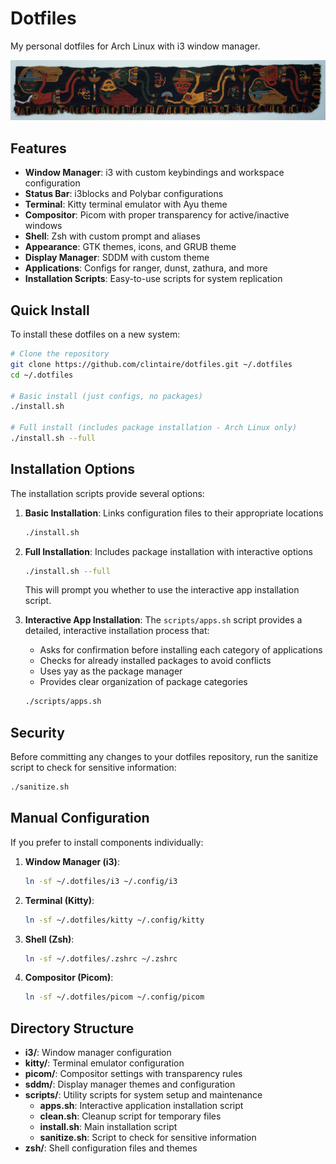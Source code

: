 # Dotfiles

My personal dotfiles for Arch Linux with i3 window manager.

![LOvE Always](ooxoo.jpg)

## Features

- **Window Manager**: i3 with custom keybindings and workspace configuration
- **Status Bar**: i3blocks and Polybar configurations
- **Terminal**: Kitty terminal emulator with Ayu theme
- **Compositor**: Picom with proper transparency for active/inactive windows
- **Shell**: Zsh with custom prompt and aliases
- **Appearance**: GTK themes, icons, and GRUB theme
- **Display Manager**: SDDM with custom theme
- **Applications**: Configs for ranger, dunst, zathura, and more
- **Installation Scripts**: Easy-to-use scripts for system replication

## Quick Install

To install these dotfiles on a new system:

```bash
# Clone the repository
git clone https://github.com/clintaire/dotfiles.git ~/.dotfiles
cd ~/.dotfiles

# Basic install (just configs, no packages)
./install.sh

# Full install (includes package installation - Arch Linux only)
./install.sh --full
```

## Installation Options

The installation scripts provide several options:

1. **Basic Installation**: Links configuration files to their appropriate locations

   ```bash
   ./install.sh
   ```

2. **Full Installation**: Includes package installation with interactive options

   ```bash
   ./install.sh --full
   ```

   This will prompt you whether to use the interactive app installation script.

3. **Interactive App Installation**: The `scripts/apps.sh` script provides a detailed, interactive
   installation process that:

   - Asks for confirmation before installing each category of applications
   - Checks for already installed packages to avoid conflicts
   - Uses yay as the package manager
   - Provides clear organization of package categories

   ```bash
   ./scripts/apps.sh
   ```

## Security

Before committing any changes to your dotfiles repository, run the sanitize script to check for sensitive information:

```bash
./sanitize.sh
```

## Manual Configuration

If you prefer to install components individually:

1. **Window Manager (i3)**:

   ```bash
   ln -sf ~/.dotfiles/i3 ~/.config/i3
   ```

2. **Terminal (Kitty)**:

   ```bash
   ln -sf ~/.dotfiles/kitty ~/.config/kitty
   ```

3. **Shell (Zsh)**:

   ```bash
   ln -sf ~/.dotfiles/.zshrc ~/.zshrc
   ```

4. **Compositor (Picom)**:

   ```bash
   ln -sf ~/.dotfiles/picom ~/.config/picom
   ```

## Directory Structure

- **i3/**: Window manager configuration
- **kitty/**: Terminal emulator configuration
- **picom/**: Compositor settings with transparency rules
- **sddm/**: Display manager themes and configuration
- **scripts/**: Utility scripts for system setup and maintenance
  - **apps.sh**: Interactive application installation script
  - **clean.sh**: Cleanup script for temporary files
  - **install.sh**: Main installation script
  - **sanitize.sh**: Script to check for sensitive information
- **zsh/**: Shell configuration files and themes
